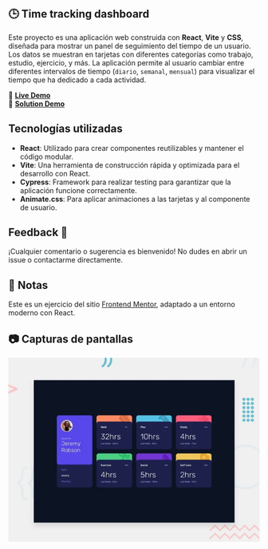 ## 🕒 Time tracking dashboard
Este proyecto es una aplicación web construida con **React**, **Vite** y **CSS**, diseñada para mostrar un panel de seguimiento del tiempo de un usuario. Los datos se muestran en tarjetas con diferentes categorías como trabajo, estudio, ejercicio, y más. La aplicación permite al usuario cambiar entre diferentes intervalos de tiempo (`diario`, `semanal`, `mensual`) para visualizar el tiempo que ha dedicado a cada actividad.

🔗 **[Live Demo](https://time-tracking-react-rho.vercel.app/)**  
🔗 **[Solution Demo](https://www.frontendmentor.io/solutions/time-tracking-react-cypress-Uv3hPpJn-g)**  

## Tecnologías utilizadas

- **React**: Utilizado para crear componentes reutilizables y mantener el código modular.
- **Vite**: Una herramienta de construcción rápida y optimizada para el desarrollo con React.
- **Cypress**: Framework para realizar testing para garantizar que la aplicación funcione correctamente.
- **Animate.css**: Para aplicar animaciones a las tarjetas y al componente de usuario. 

## Feedback 💬  
¡Cualquier comentario o sugerencia es bienvenido! No dudes en abrir un issue o contactarme directamente.  

## 📌 Notas
Este es un ejercicio del sitio [Frontend Mentor](https://www.frontendmentor.io/), adaptado a un entorno moderno con React. 

## 📷 Capturas de pantallas 
![Time tracking Screenshot](./design/desktop-preview.webp)  
